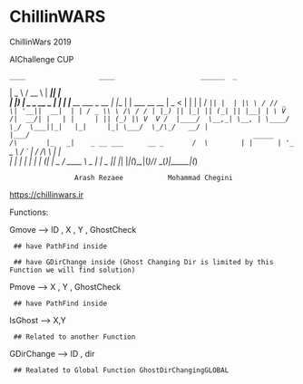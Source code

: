 # ChillinWARS

ChillinWars 2019

AIChallenge CUP


    ____                  ____                     ______  _                 
   |  _ \                / __ \                   |  ____|| |                
   | |_) | _   _   __ _ | |  | |__   __ ___  _ __ | |__   | |  ___ __      __
   |  _ < | | | | / _` || |  | |\ \ / // _ \| '__||  __|  | | / _ \\ \ /\ / /
   | |_) || |_| || (_| || |__| | \ V /|  __/| |   | |     | || (_) |\ V  V / 
   |____/  \__,_| \__, | \____/   \_/  \___||_|   |_|     |_| \___/  \_/\_/  
                   __/ |                                                     
                  |___/                                                      
                                                      _____    
                                            /\       |_   _|   
                  _ __ ___      __ _       /  \        | |     
                 | '_ ` _ \    / _` |     / /\ \       | |     
                 | | | | | | _| (_| | _  / ____ \  _  _| |_  _ 
                 |_| |_| |_|(_)\__,_|(_)/_/    \_\(_)|_____|(_)
                                                               
                    Arash Rezaee           Mohammad Chegini
        
https://chillinwars.ir


Functions:

  Gmove --> ID , X , Y , GhostCheck
  
  
     ## have PathFind inside
     
     ## have GDirChange inside (Ghost Changing Dir is limited by this Function we will find solution)
     
    
  Pmove --> X , Y , GhostCheck
  
  
     ## have PathFind inside
     
     
    
  IsGhost --> X,Y
  
  
     ## Related to another Function
     
     
  
  GDirChange --> ID , dir
  
  
     ## Realated to Global Function GhostDirChangingGLOBAL
  
 
